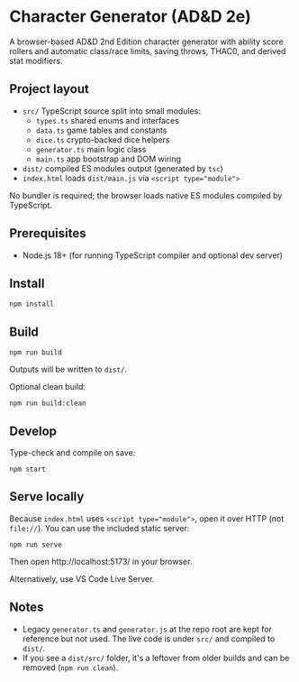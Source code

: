 # Character Generator (AD&D 2e)

A browser-based AD&D 2nd Edition character generator with ability score rollers and automatic class/race limits, saving throws, THAC0, and derived stat modifiers.

## Project layout

- `src/` TypeScript source split into small modules:
	- `types.ts` shared enums and interfaces
	- `data.ts` game tables and constants
	- `dice.ts` crypto-backed dice helpers
	- `generator.ts` main logic class
	- `main.ts` app bootstrap and DOM wiring
- `dist/` compiled ES modules output (generated by `tsc`)
- `index.html` loads `dist/main.js` via `<script type="module">`

No bundler is required; the browser loads native ES modules compiled by TypeScript.

## Prerequisites

- Node.js 18+ (for running TypeScript compiler and optional dev server)

## Install

```
npm install
```

## Build

```
npm run build
```

Outputs will be written to `dist/`.

Optional clean build:

```
npm run build:clean
```

## Develop

Type-check and compile on save:

```
npm start
```

## Serve locally

Because `index.html` uses `<script type="module">`, open it over HTTP (not `file://`). You can use the included static server:

```
npm run serve
```

Then open http://localhost:5173/ in your browser.

Alternatively, use VS Code Live Server.

## Notes

- Legacy `generator.ts` and `generator.js` at the repo root are kept for reference but not used. The live code is under `src/` and compiled to `dist/`.
- If you see a `dist/src/` folder, it's a leftover from older builds and can be removed (`npm run clean`).

